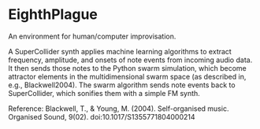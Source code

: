EighthPlague
============

An environment for human/computer improvisation.

A SuperCollider synth applies machine learning algorithms to extract frequency, amplitude, and onsets of note events from incoming audio data. It then sends those notes to the Python swarm simulation, which become attractor elements in the multidimensional swarm space (as described in, e.g., Blackwell2004). The swarm algorithm sends note events back to SuperCollider, which sonifies them with a simple FM synth.

Reference:
Blackwell, T., & Young, M. (2004). Self-organised music. Organised Sound, 9(02). doi:10.1017/S1355771804000214
